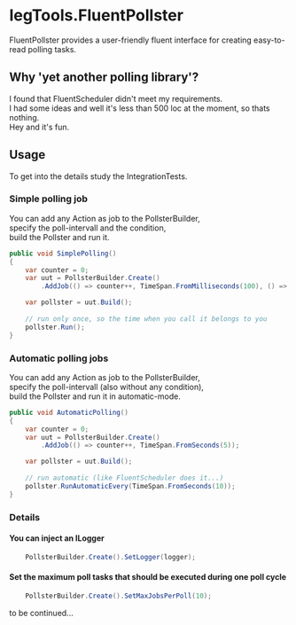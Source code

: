 # IegTools.FluentPollster

FluentPollster provides a user-friendly fluent interface for creating easy-to-read polling tasks.  


## Why 'yet another polling library'?
I found that FluentScheduler didn't meet my requirements.  
I had some ideas and well it's less than 500 loc at the moment, so thats nothing.  
Hey and it's fun.


## Usage
To get into the details study the IntegrationTests.  


### Simple polling job

You can add any Action as job to the PollsterBuilder,  
specify the poll-intervall and the condition,  
build the Pollster and run it.  

```csharp
public void SimplePolling()
{
    var counter = 0;
    var uut = PollsterBuilder.Create()
        .AddJob(() => counter++, TimeSpan.FromMilliseconds(100), () => IsWhatSoEverCondition());

    var pollster = uut.Build();
    
    // run only once, so the time when you call it belongs to you
    pollster.Run();
}
```

### Automatic polling jobs

You can add any Action as job to the PollsterBuilder,  
specify the poll-intervall (also without any condition),  
build the Pollster and run it in automatic-mode.  

```csharp
public void AutomaticPolling()
{
    var counter = 0;
    var uut = PollsterBuilder.Create()
        .AddJob(() => counter++, TimeSpan.FromSeconds(5));

    var pollster = uut.Build();
    
    // run automatic (like FluentScheduler does it...)
    pollster.RunAutomaticEvery(TimeSpan.FromSeconds(10));
}
```

### Details

#### You can inject an ILogger  

```csharp
    PollsterBuilder.Create().SetLogger(logger);
```


#### Set the maximum poll tasks that should be executed during one poll cycle  

```csharp
	PollsterBuilder.Create().SetMaxJobsPerPoll(10);
```


to be continued...